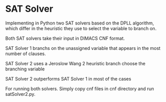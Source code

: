 # SAT Solver

Implementing in Python two SAT solvers based on the DPLL algorithm, which differ in the heuristic they use to select the variable to branch on. 

Both SAT solvers take their input in DIMACS CNF format. 

SAT Solver 1 branchs on the unassigned variable that appears in the most number of clauses. 

SAT Solver 2 uses a Jeroslow Wang 2 heuristic branch choose the branching variable 

SAT Solver 2 outperforms SAT Solver 1 in most of the cases

For running both solvers. Simply copy cnf files in cnf directory and run satSolver2.py.
